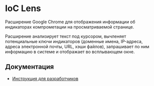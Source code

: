 # IoC Lens

Расширение Google Chrome для отображения информации об индикаторах компрометации на просматриваемой странице.

Расширение анализирует текст под курсором, вычленяет потенциальные ключи индикаторов
(доменные имена, IP-адреса, адреса электронной почты, URL, хэши файлов), запрашивает по ним информацию в системе и отображает во всплывающем окне.

## Документация

-   [Инструкция для разработчиков](docs/development.md)
